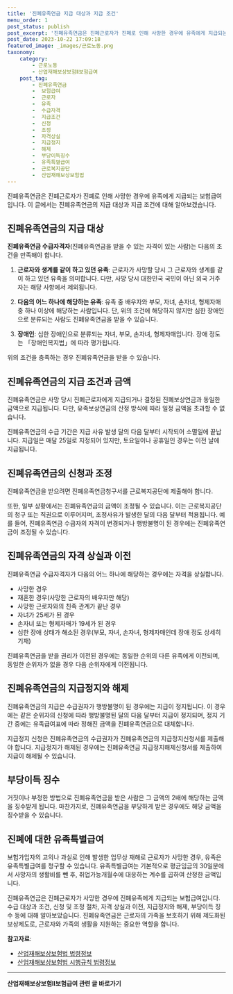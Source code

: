 ```yaml
---
title: '진폐유족연금 지급 대상과 지급 조건'
menu_order: 1
post_status: publish
post_excerpt: '진폐유족연금은 진폐근로자가 진폐로 인해 사망한 경우에 유족에게 지급되는 보험급여입니다. 이 글에서는 진폐유족연금의 지급 대상과 지급 조건에 대해 알아보겠습니다.'
post_date: 2023-10-22 17:09:18
featured_image: _images/근로노동.png
taxonomy:
    category:
        - 근로노동
        - 산업재해보상보험Ⅱ보험급여
    post_tag:
        - 진폐유족연금
        -  보험급여
        -  근로자
        -  유족
        -  수급자격
        -  지급조건
        -  신청
        -  조정
        -  자격상실
        -  지급정지
        -  해제
        -  부당이득징수
        -  유족특별급여
        -  근로복지공단
        -  산업재해보상보험법
---
```




진폐유족연금은 진폐근로자가 진폐로 인해 사망한 경우에 유족에게 지급되는 보험급여입니다. 이 글에서는 진폐유족연금의 지급 대상과 지급 조건에 대해 알아보겠습니다.

## 진폐유족연금의 지급 대상

**진폐유족연금 수급자격자**(진폐유족연금을 받을 수 있는 자격이 있는 사람)는 다음의 조건을 만족해야 합니다. 

1. **근로자와 생계를 같이 하고 있던 유족**: 근로자가 사망할 당시 그 근로자와 생계를 같이 하고 있던 유족을 의미합니다. 다만, 사망 당시 대한민국 국민이 아닌 외국 거주자는 해당 사항에서 제외됩니다.

2. **다음의 어느 하나에 해당하는 유족**: 유족 중 배우자와 부모, 자녀, 손자녀, 형제자매 중 하나 이상에 해당하는 사람입니다. 단, 위의 조건에 해당하지 않지만 심한 장애인으로 분류되는 사람도 진폐유족연금을 받을 수 있습니다.

3. **장애인**: 심한 장애인으로 분류되는 자녀, 부모, 손자녀, 형제자매입니다. 장애 정도는 「장애인복지법」에 따라 평가됩니다.

위의 조건을 충족하는 경우 진폐유족연금을 받을 수 있습니다. 

## 진폐유족연금의 지급 조건과 금액

진폐유족연금은 사망 당시 진폐근로자에게 지급되거나 결정된 진폐보상연금과 동일한 금액으로 지급됩니다. 다만, 유족보상연금의 산정 방식에 따라 일정 금액을 초과할 수 없습니다. 

진폐유족연금의 수급 기간은 지급 사유 발생 달의 다음 달부터 시작되어 소멸일에 끝납니다. 지급일은 매달 25일로 지정되어 있지만, 토요일이나 공휴일인 경우는 이전 날에 지급됩니다. 

## 진폐유족연금의 신청과 조정

진폐유족연금을 받으려면 진폐유족연금청구서를 근로복지공단에 제출해야 합니다. 

또한, 일부 상황에서는 진폐유족연금의 금액이 조정될 수 있습니다. 이는 근로복지공단의 청구 또는 직권으로 이루어지며, 조정사유가 발생한 달의 다음 달부터 적용됩니다. 예를 들어, 진폐유족연금 수급자의 자격이 변경되거나 행방불명이 된 경우에는 진폐유족연금이 조정될 수 있습니다. 

## 진폐유족연금의 자격 상실과 이전

진폐유족연금 수급자격자가 다음의 어느 하나에 해당하는 경우에는 자격을 상실합니다.

- 사망한 경우
- 재혼한 경우(사망한 근로자의 배우자만 해당)
- 사망한 근로자와의 친족 관계가 끝난 경우
- 자녀가 25세가 된 경우
- 손자녀 또는 형제자매가 19세가 된 경우
- 심한 장애 상태가 해소된 경우(부모, 자녀, 손자녀, 형제자매인데 장애 정도 상세히 기재)

진폐유족연금을 받을 권리가 이전된 경우에는 동일한 순위의 다른 유족에게 이전되며, 동일한 순위자가 없을 경우 다음 순위자에게 이전됩니다. 

## 진폐유족연금의 지급정지와 해제

진폐유족연금의 지급은 수급권자가 행방불명이 된 경우에는 지급이 정지됩니다. 이 경우에는 같은 순위자의 신청에 따라 행방불명된 달의 다음 달부터 지급이 정지되며, 정지 기간 중에는 유족급여표에 따라 정해진 금액을 진폐유족연금으로 대체합니다. 

지급정지 신청은 진폐유족연금의 수급권자가 진폐유족연금의 지급정지신청서를 제출해야 합니다. 지급정지가 해제된 경우에는 진폐유족연금 지급정지해제신청서를 제출하여 지급이 해제될 수 있습니다. 

## 부당이득 징수

거짓이나 부정한 방법으로 진폐유족연금을 받은 사람은 그 금액의 2배에 해당하는 금액을 징수받게 됩니다. 마찬가지로, 진폐유족연금을 부당하게 받은 경우에도 해당 금액을 징수받을 수 있습니다.

## 진폐에 대한 유족특별급여

보험가입자의 고의나 과실로 인해 발생한 업무상 재해로 근로자가 사망한 경우, 유족은 유족특별급여를 청구할 수 있습니다. 유족특별급여는 기본적으로 평균임금의 30일분에서 사망자의 생활비를 뺀 후, 취업가능개월수에 대응하는 계수를 곱하여 산정한 금액입니다. 

진폐유족연금은 진폐근로자가 사망한 경우에 진폐유족에게 지급되는 보험급여입니다. 수급 대상과 조건, 신청 및 조정 절차, 자격 상실과 이전, 지급정지와 해제, 부당이득 징수 등에 대해 알아보았습니다. 진폐유족연금은 근로자의 가족을 보호하기 위해 제도화된 보상제도로, 근로자와 가족의 생활을 지원하는 중요한 역할을 합니다.

**참고자료**:
- [산업재해보상보험법 법령정보](https://www.law.go.kr/LSW/lsSc.do?menuId=8&subMenuId=42&nwYn=0&section=lawNm&query=%EC%82%B0%EC%97%85%EC%9E%AC%ED%95%B4%EB%B3%B4%EC%83%81%EB%B3%B4%ED%97%98%EB%B2%95#liBgcolor1)
- [산업재해보상보험법 시행규칙 법령정보](https://www.law.go.kr/LSW/lsSc.do?menuId=8&subMenuId=42&nwYn=0&section=lawNm&query=%EC%82%B0%EC%97%85%EC%9E%AC%ED%95%B4%EB%B3%B4%EC%83%81%EB%B3%B4%ED%97%98%EB%B2%95#liBgcolor2)
<!-- wp:separator -->
<hr class="wp-block-separator has-alpha-channel-opacity"/>
<!-- /wp:separator -->

<!-- wp:group {"backgroundColor":"base","layout":{"type":"constrained"}} -->
<div class="wp-block-group has-base-background-color has-background"><!-- wp:paragraph {"align":"center","fontSize":"medium"} -->
<p class="has-text-align-center has-large-font-size"><strong>산업재해보상보험Ⅱ보험급여 관련 글 바로가기</strong></p>
<!-- /wp:paragraph -->


<!-- wp:latest-posts
{"categories":[{"id":10872,"count":19,"description":"","link":"https://uknowlaw.com/category/%ec%82%b0%ec%97%85%ec%9e%ac%ed%95%b4%eb%b3%b4%ec%83%81%eb%b3%b4%ed%97%98%e2%85%b1%eb%b3%b4%ed%97%98%ea%b8%89%ec%97%ac/","name":"산업재해보상보험Ⅱ보험급여","slug":"산업재해보상보험Ⅱ보험급여","taxonomy":"category","parent":0,"meta":[],"_links":{"self":[{"href":"https://uknowlaw.com/wp-json/wp/v2/categories/10872"}],"collection":[{"href":"https://uknowlaw.com/wp-json/wp/v2/categories"}],"about":[{"href":"https://uknowlaw.com/wp-json/wp/v2/taxonomies/category"}],"wp:post_type":[{"href":"https://uknowlaw.com/wp-json/wp/v2/posts?categories=10872"}],"curies":[{"name":"wp","href":"https://api.w.org/{rel}","templated":true}]}}],"postsToShow":100,"excerptLength":28,"postLayout":"grid","columns":2,"featuredImageAlign":"left","featuredImageSizeSlug":"large","fontSize":18px} /--></div>
<!-- /wp:group -->